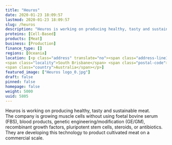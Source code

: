 ```yaml
---
title: "Heuros"
date: 2020-01-23 18:09:57
lastmod: 2020-01-23 18:09:57
slug: /heuros
description: "Heuros is working on producing healthy, tasty and sustainable meat.The company is growing muscle cells without using foetal bovine serum (FBS), blood products, genetic engineering/modification (GE/GM), recombinant growth factors, pluripotent stem cells, steroids, or antibiotics.They are developing this technology to product cultivated meat on a commercial&nbsp;scale."
proteins: [Cell-Based]
products: [Meat]
business: [Production]
finance_type: []
regions: [Oceania]
location: [<p class="address" translate="no"><span class="address-line1">Cordelia Street</span><br>
<span class="locality">South Brisbane</span> <span class="postal-code">4101</span><br>
<span class="country">Australia</span></p>]
featured_image: ["Heuros logo_0.jpg"]
draft: false
pinned: false
homepage: false
weight: 5000
uuid: 5805
---
```

<p>Heuros is working on producing healthy, tasty and sustainable meat.<br />
The company is growing muscle cells without using foetal bovine serum (<span class="caps">FBS</span>), blood products, genetic engineering/modification (<span class="caps">GE</span>/<span class="caps">GM</span>), recombinant growth factors, pluripotent stem cells, steroids, or antibiotics.<br />
They are developing this technology to product cultivated meat on a commercial&nbsp;scale.</p>
